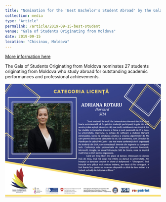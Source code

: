 ```yaml
---
title: "Nomination for the 'Best Bachelor's Student Abroad' by the Gala of Students Originating from Moldova, VIII-th Edition"
collection: media
type: "Article"
permalink: /article/2019-09-15-best-student
venue: "Gala of Students Originating from Moldova"
date: 2019-09-15
location: "Chisinau, Moldova"
---
```


[More information here](http://unica.md/monden/lista-celor-mai-buni-studenti-moldoveni-care-isi-fac-studiile-in-strainatate/)

The Gala of Students Originating from Moldova nominates 27 students originating from Moldova who study abroad for outstanding academic performances and professional achievements.

![Image](../images/gala.png)
